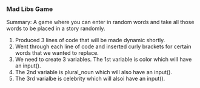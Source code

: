 ### Mad Libs Game ###

Summary:
A game where you can enter in random words and take all those words to be placed in a story randomly.

1. Produced 3 lines of code that will be made dynamic shortly.
2. Went through each line of code and inserted curly brackets for certain words that we wanted to replace.
3. We need to create 3 variables. The 1st variable is color which will have an input().
4. The 2nd variable is plural_noun which will also have an input().
5. The 3rd varialbe is celebrity which will alsoi have an input().